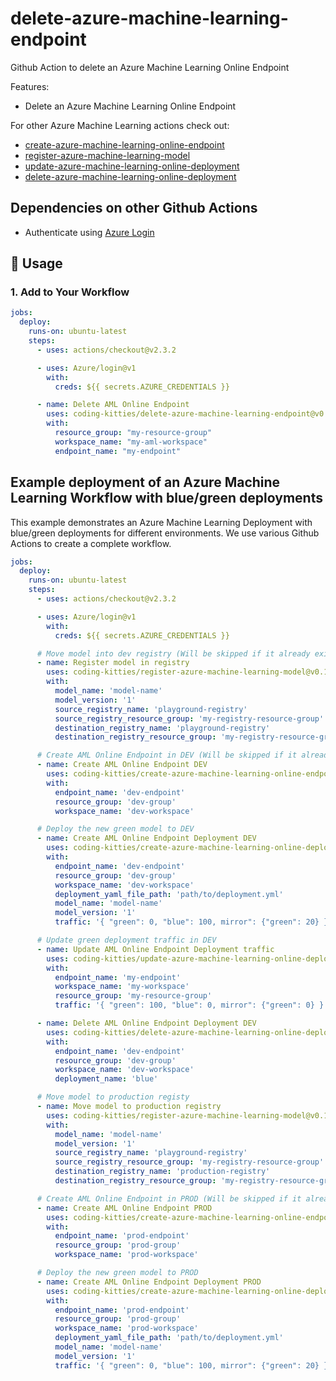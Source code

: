 # delete-azure-machine-learning-endpoint

Github Action to delete an Azure Machine Learning Online Endpoint

Features:

* Delete an Azure Machine Learning Online Endpoint

For other Azure Machine Learning actions check out:

* [create-azure-machine-learning-online-endpoint](https://github.com/coding-kitties/create-azure-machine-learning-online-endpoint)
* [register-azure-machine-learning-model](https://github.com/coding-kitties/register-azure-machine-learning-model)
* [update-azure-machine-learning-online-deployment](https://github.com/coding-kitties/update-azure-machine-learning-online-deploymentl)
* [delete-azure-machine-learning-online-deployment](https://github.com/coding-kitties/delete-azure-machine-learning-online-deployment)

## Dependencies on other Github Actions

* Authenticate using [Azure Login](https://github.com/Azure/login)

## 🚀 Usage

### **1. Add to Your Workflow**

```yaml
jobs:
  deploy:
    runs-on: ubuntu-latest
    steps:
      - uses: actions/checkout@v2.3.2

      - uses: Azure/login@v1
        with:
          creds: ${{ secrets.AZURE_CREDENTIALS }}

      - name: Delete AML Online Endpoint
        uses: coding-kitties/delete-azure-machine-learning-endpoint@v0.1.0
        with:
          resource_group: "my-resource-group"
          workspace_name: "my-aml-workspace"
          endpoint_name: "my-endpoint"
```

## Example deployment of an Azure Machine Learning Workflow with blue/green deployments

This example demonstrates an Azure Machine Learning Deployment with blue/green deployments for different environments. We use various Github Actions to create a complete workflow.

```yaml
jobs:
  deploy:
    runs-on: ubuntu-latest
    steps:
      - uses: actions/checkout@v2.3.2

      - uses: Azure/login@v1
        with:
          creds: ${{ secrets.AZURE_CREDENTIALS }}

      # Move model into dev registry (Will be skipped if it already exists)
      - name: Register model in registry
        uses: coding-kitties/register-azure-machine-learning-model@v0.1.0
        with:
          model_name: 'model-name'
          model_version: '1'
          source_registry_name: 'playground-registry'
          source_registry_resource_group: 'my-registry-resource-group'
          destination_registry_name: 'playground-registry'
          destination_registry_resource_group: 'my-registry-resource-group'

      # Create AML Online Endpoint in DEV (Will be skipped if it already exists)
      - name: Create AML Online Endpoint DEV
        uses: coding-kitties/create-azure-machine-learning-online-endpoint@v0.3.0
        with:
          endpoint_name: 'dev-endpoint'
          resource_group: 'dev-group'
          workspace_name: 'dev-workspace'

      # Deploy the new green model to DEV
      - name: Create AML Online Endpoint Deployment DEV
        uses: coding-kitties/create-azure-machine-learning-online-deployment@v0.3.0
        with:
          endpoint_name: 'dev-endpoint'
          resource_group: 'dev-group'
          workspace_name: 'dev-workspace'
          deployment_yaml_file_path: 'path/to/deployment.yml'
          model_name: 'model-name'
          model_version: '1'
          traffic: '{ "green": 0, "blue": 100, mirror": {"green": 20} }'

      # Update green deployment traffic in DEV
      - name: Update AML Online Endpoint Deployment traffic
        uses: coding-kitties/update-azure-machine-learning-online-deployment@v0.1.0
        with:
          endpoint_name: 'my-endpoint'
          workspace_name: 'my-workspace'
          resource_group: 'my-resource-group'
          traffic: '{ "green": 100, "blue": 0, mirror": {"green": 0} }'

      - name: Delete AML Online Endpoint Deployment DEV
        uses: coding-kitties/delete-azure-machine-learning-online-deployment@v0.1.0
        with:
          endpoint_name: 'dev-endpoint'
          resource_group: 'dev-group'
          workspace_name: 'dev-workspace'
          deployment_name: 'blue'

      # Move model to production registy
      - name: Move model to production registry
        uses: coding-kitties/register-azure-machine-learning-model@v0.1.0
        with:
          model_name: 'model-name'
          model_version: '1'
          source_registry_name: 'playground-registry'
          source_registry_resource_group: 'my-registry-resource-group'
          destination_registry_name: 'production-registry'
          destination_registry_resource_group: 'my-registry-resource-group'

      # Create AML Online Endpoint in PROD (Will be skipped if it already exists)
      - name: Create AML Online Endpoint PROD
        uses: coding-kitties/create-azure-machine-learning-online-endpoint@v0.3.0
        with:
          endpoint_name: 'prod-endpoint'
          resource_group: 'prod-group'
          workspace_name: 'prod-workspace'

      # Deploy the new green model to PROD
      - name: Create AML Online Endpoint Deployment PROD
        uses: coding-kitties/create-azure-machine-learning-online-deployment@v0.3.0
        with:
          endpoint_name: 'prod-endpoint'
          resource_group: 'prod-group'
          workspace_name: 'prod-workspace'
          deployment_yaml_file_path: 'path/to/deployment.yml'
          model_name: 'model-name'
          model_version: '1'
          traffic: '{ "green": 0, "blue": 100, mirror": {"green": 20} }'
```
